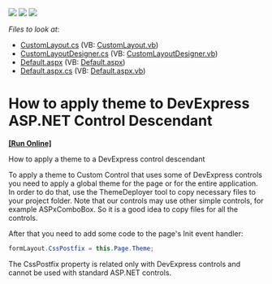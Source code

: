 <!-- default badges list -->
![](https://img.shields.io/endpoint?url=https://codecentral.devexpress.com/api/v1/VersionRange/128566095/15.2.7%2B)
[![](https://img.shields.io/badge/Open_in_DevExpress_Support_Center-FF7200?style=flat-square&logo=DevExpress&logoColor=white)](https://supportcenter.devexpress.com/ticket/details/E4829)
[![](https://img.shields.io/badge/📖_How_to_use_DevExpress_Examples-e9f6fc?style=flat-square)](https://docs.devexpress.com/GeneralInformation/403183)
<!-- default badges end -->
<!-- default file list -->
*Files to look at*:

* [CustomLayout.cs](./CS/App_Code/CustomLayout.cs) (VB: [CustomLayout.vb](./VB/App_Code/CustomLayout.vb))
* [CustomLayoutDesigner.cs](./CS/App_Code/CustomLayoutDesigner.cs) (VB: [CustomLayoutDesigner.vb](./VB/App_Code/CustomLayoutDesigner.vb))
* [Default.aspx](./CS/Default.aspx) (VB: [Default.aspx](./VB/Default.aspx))
* [Default.aspx.cs](./CS/Default.aspx.cs) (VB: [Default.aspx.vb](./VB/Default.aspx.vb))
<!-- default file list end -->
# How to apply theme to DevExpress ASP.NET Control Descendant
<!-- run online -->
**[[Run Online]](https://codecentral.devexpress.com/e4829/)**
<!-- run online end -->


<p>How to apply a theme to a DevExpress control descendant</p><p>To apply a theme to Custom Control that uses some of DevExpress controls you need to apply a global theme for the page or for the entire application. In order to do that, use the ThemeDeployer tool to copy necessary files to your project folder. Note that our controls may use other simple controls, for example ASPxComboBox. So it is a good idea to copy files for all the controls.</p><p>After that you need to add some code to the page's Init event handler:</p>

```cs
formLayout.CssPostfix = this.Page.Theme;

```

<p>The CssPostfix property is related only with DevExpress controls and cannot be used with standard ASP.NET controls.</p>

<br/>


